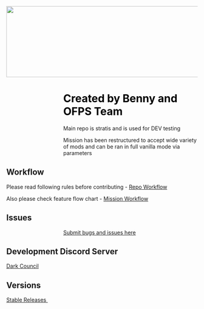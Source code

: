 <p style="text-align: center;"><img src="http://i1164.photobucket.com/albums/q563/BennyBoy66/15c18b34.png" alt="" width="600" height="187" /></p>

<h1 style="text-align: left; padding-left: 150px;"><span style="text-align: left; color: #0000ff;"><span style="color: #000000;">Created by Benny and OFPS Team</span></span></h1>
<p style="text-align: left; padding-left: 150px;">Main repo is stratis and is used for DEV testing</p>
<p style="text-align: left; padding-left: 150px;">Mission has been restructured to accept wide variety of mods and can be ran in full vanilla mode via parameters</p>

## Workflow
Please read following rules before contributing - [Repo Workflow](http://gitlab.ofps.net/ofps/BECTI-Benny-Warfare-OFPS.Stratis/wikis/repo-workflow)

Also please check feature flow chart - [Mission Workflow](http://gitlab.ofps.net/ofps/BECTI-Benny-Warfare-OFPS.Stratis/wikis/mission-workflow)


## Issues
<p style="text-align: left; padding-left: 150px;"><a href="http://gitlab.ofps.net/ofps/BECTI-Benny-Warfare-OFPS.Stratis/issues">Submit bugs and issues here</a></p>

## Development Discord Server
<p><a href="https://discord.gg/HkK93GN">Dark Council</a></p>

## Versions
<p><a href="http://gitlab.ofps.net/ofps/BECTI-Benny-Warfare-OFPS.Stratis/tags">Stable Releases&nbsp;</a></p>